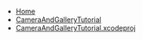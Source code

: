 <!-- docs/_sidebar.md -->
- [Home](/)
- [CameraAndGalleryTutorial](Tutorials/CameraAndGalleryTutorial/CameraAndGalleryTutorial/)
- [CameraAndGalleryTutorial.xcodeproj](Tutorials/CameraAndGalleryTutorial/CameraAndGalleryTutorial.xcodeproj/)